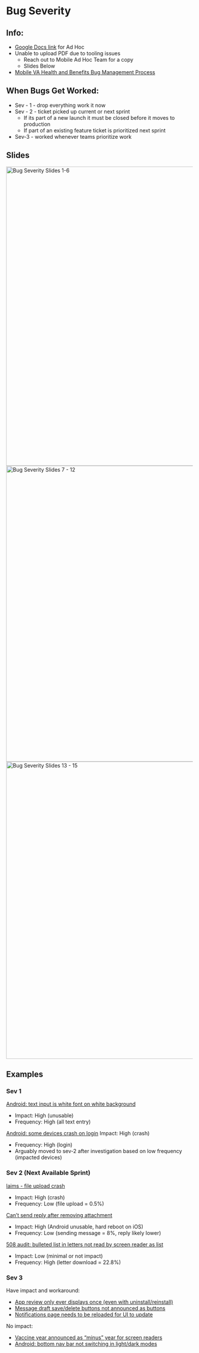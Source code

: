 # Bug Severity

## Info: 
 - [Google Docs link](https://docs.google.com/presentation/d/1Ggli-pf5N728gtbpI-MvZo0wTFEMNLXLT3b4qjddZuk/edit#slide=id.g11150f1d962_0_51) for Ad Hoc
 - Unable to upload PDF due to tooling issues
   - Reach out to Mobile Ad Hoc Team for a copy
   - Slides Below
 - [Mobile VA Health and Benefits Bug Management Process  ](https://github.com/department-of-veterans-affairs/va.gov-team/tree/master/products/va-mobile-app/Teams/QA%20and%20Release/Bugs)

## When Bugs Get Worked: 
 - Sev - 1 - drop everything work it now
 - Sev - 2 - ticket picked up current or next sprint
      - If its part of a new launch it must be closed before it moves to production
      - If part of an existing feature ticket is prioritized next sprint
 - Sev-3 - worked whenever teams prioritize work


 ## Slides
<img width="807" alt="Bug Severity Slides 1-6" src="https://github.com/department-of-veterans-affairs/va.gov-team/assets/116006847/ebd795c7-dda8-4e26-9070-e6c810829f41">
<img width="798" alt="Bug Severity Slides 7 - 12" src="https://github.com/department-of-veterans-affairs/va.gov-team/assets/116006847/c3850ec6-cc1c-4083-9a8d-39886be5ee06">
<img width="802" alt="Bug Severity Slides 13 - 15" src="https://github.com/department-of-veterans-affairs/va.gov-team/assets/116006847/c936bd78-da97-4703-8317-f2dd4c540f9c">


 ## Examples
 ### Sev 1
[Android: text input is white font on white background](https://app.zenhub.com/workspaces/va-mobile-eng-60f1a34998bc75000f2a489f/issues/department-of-veterans-affairs/va-mobile-app/2076)
 - Impact: High (unusable)
 - Frequency: High (all text entry)


[Android: some devices crash on login](https://app.zenhub.com/workspaces/va-mobile-frontendqa-60f1a34998bc75000f2a489f/issues/department-of-veterans-affairs/va-mobile-app/1769)
Impact: High (crash)
 - Frequency: High (login)
 - Arguably moved to sev-2 after investigation based on low frequency (impacted devices)

 ### Sev 2 (Next Available Sprint)
[laims - file upload crash](https://app.zenhub.com/workspaces/va-mobile-frontendqa-60f1a34998bc75000f2a489f/issues/department-of-veterans-affairs/va-mobile-app/2015)
 - Impact: High (crash)
 - Frequency: Low (file upload = 0.5%)

[Can’t send reply after removing attachment](https://app.zenhub.com/workspaces/va-mobile-frontendqa-60f1a34998bc75000f2a489f/issues/department-of-veterans-affairs/va-mobile-app/1720)
 - Impact: High (Android unusable, hard reboot on iOS)
 - Frequency: Low (sending message = 8%, reply likely lower)

[508 audit: bulleted list in letters not read by screen reader as list](https://app.zenhub.com/workspaces/va-mobile-frontendqa-60f1a34998bc75000f2a489f/issues/department-of-veterans-affairs/va-mobile-app/1584)
 - Impact: Low (minimal or not impact)
 - Frequency: High (letter download = 22.8%)

 ### Sev 3 
Have impact and workaround:
 - [App review only ever displays once (even with uninstall/reinstall)](https://app.zenhub.com/workspaces/va-mobile-frontendqa-60f1a34998bc75000f2a489f/issues/department-of-veterans-affairs/va-mobile-app/1518)
 - [Message draft save/delete buttons not announced as buttons](https://app.zenhub.com/workspaces/va-mobile-frontendqa-60f1a34998bc75000f2a489f/issues/department-of-veterans-affairs/va-mobile-app/2278)
 - [Notifications page needs to be reloaded for UI to update](https://app.zenhub.com/workspaces/va-mobile-frontendqa-60f1a34998bc75000f2a489f/issues/department-of-veterans-affairs/va-mobile-app/2368)

No impact:
 - [Vaccine year announced as “minus” year for screen readers](https://app.zenhub.com/workspaces/va-mobile-frontendqa-60f1a34998bc75000f2a489f/issues/department-of-veterans-affairs/va-mobile-app/1983)
 - [Android: bottom nav bar not switching in light/dark modes](https://app.zenhub.com/workspaces/va-mobile-frontendqa-60f1a34998bc75000f2a489f/issues/department-of-veterans-affairs/va-mobile-app/2353)

 
